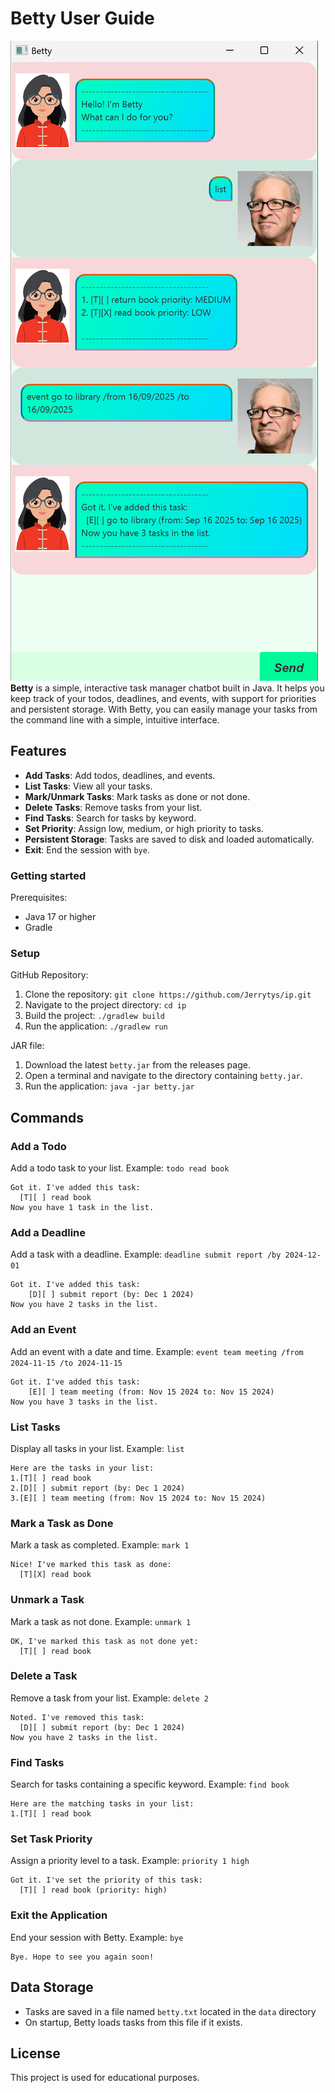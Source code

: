 # Betty User Guide

![Ui.png](Ui.png)
**Betty** is a simple, interactive task manager chatbot built in Java. 
It helps you keep track of your todos, deadlines, and events, with support for priorities and persistent storage. 
With Betty, you can easily manage your tasks from the command line with a simple, 
intuitive interface.

## Features
- **Add Tasks**: Add todos, deadlines, and events.
- **List Tasks**: View all your tasks.
- **Mark/Unmark Tasks**: Mark tasks as done or not done.
- **Delete Tasks**: Remove tasks from your list.
- **Find Tasks**: Search for tasks by keyword.
- **Set Priority**: Assign low, medium, or high priority to tasks.
- **Persistent Storage**: Tasks are saved to disk and loaded automatically.
- **Exit**: End the session with `bye`.

### Getting started
Prerequisites:
- Java 17 or higher
- Gradle

### Setup
GitHub Repository:
1. Clone the repository: `git clone https://github.com/Jerrytys/ip.git`
2. Navigate to the project directory: `cd ip`
3. Build the project: `./gradlew build`
4. Run the application: `./gradlew run`

JAR file:
1. Download the latest `betty.jar` from the releases page.
2. Open a terminal and navigate to the directory containing `betty.jar`.
3. Run the application: `java -jar betty.jar`

## Commands
### Add a Todo
Add a todo task to your list.
Example: `todo read book`

```
Got it. I've added this task:
  [T][ ] read book
Now you have 1 task in the list.
```

### Add a Deadline
Add a task with a deadline.
Example: `deadline submit report /by 2024-12-01`    
```
Got it. I've added this task:
    [D][ ] submit report (by: Dec 1 2024)
Now you have 2 tasks in the list.
```

### Add an Event
Add an event with a date and time.
Example: `event team meeting /from 2024-11-15 /to 2024-11-15`
```
Got it. I've added this task:
    [E][ ] team meeting (from: Nov 15 2024 to: Nov 15 2024)
Now you have 3 tasks in the list.
```

### List Tasks
Display all tasks in your list.
Example: `list`
```
Here are the tasks in your list:
1.[T][ ] read book
2.[D][ ] submit report (by: Dec 1 2024)
3.[E][ ] team meeting (from: Nov 15 2024 to: Nov 15 2024)
```

### Mark a Task as Done
Mark a task as completed.
Example: `mark 1`
```
Nice! I've marked this task as done:
  [T][X] read book
``` 
### Unmark a Task
Mark a task as not done.
Example: `unmark 1`
```
OK, I've marked this task as not done yet:
  [T][ ] read book
```
### Delete a Task
Remove a task from your list.
Example: `delete 2`
```
Noted. I've removed this task:
  [D][ ] submit report (by: Dec 1 2024)
Now you have 2 tasks in the list.
```
### Find Tasks
Search for tasks containing a specific keyword.
Example: `find book`
```
Here are the matching tasks in your list:
1.[T][ ] read book
```
### Set Task Priority
Assign a priority level to a task.
Example: `priority 1 high`
```
Got it. I've set the priority of this task:
  [T][ ] read book (priority: high)
```
### Exit the Application
End your session with Betty.
Example: `bye`
```
Bye. Hope to see you again soon!
```

## Data Storage
- Tasks are saved in a file named `betty.txt` located in the `data` directory
- On startup, Betty loads tasks from this file if it exists.

## License
This project is used for educational purposes.